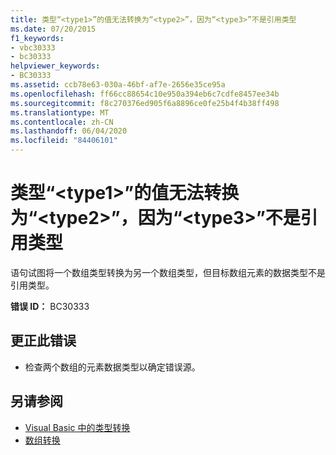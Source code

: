 ```yaml
---
title: 类型“<type1>”的值无法转换为“<type2>”，因为“<type3>”不是引用类型
ms.date: 07/20/2015
f1_keywords:
- vbc30333
- bc30333
helpviewer_keywords:
- BC30333
ms.assetid: ccb78e63-030a-46bf-af7e-2656e35ce95a
ms.openlocfilehash: ff66cc88654c10e950a394eb6c7cdfe8457ee34b
ms.sourcegitcommit: f8c270376ed905f6a8896ce0fe25b4f4b38ff498
ms.translationtype: MT
ms.contentlocale: zh-CN
ms.lasthandoff: 06/04/2020
ms.locfileid: "84406101"
---
```

# <a name="value-of-type-type1-cannot-be-converted-to-type2-because-type3-is-not-a-reference-type"></a>类型“\<type1>”的值无法转换为“\<type2>”，因为“\<type3>”不是引用类型
语句试图将一个数组类型转换为另一个数组类型，但目标数组元素的数据类型不是引用类型。  
  
 **错误 ID：** BC30333  
  
## <a name="to-correct-this-error"></a>更正此错误  
  
- 检查两个数组的元素数据类型以确定错误源。  
  
## <a name="see-also"></a>另请参阅

- [Visual Basic 中的类型转换](../programming-guide/language-features/data-types/type-conversions.md)
- [数组转换](../programming-guide/language-features/data-types/array-conversions.md)
